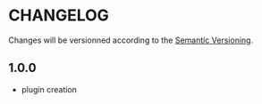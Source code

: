 CHANGELOG
=========

Changes will be versionned according to the [Semantic Versioning](http://semver.org/).


1.0.0
-----

* plugin creation
